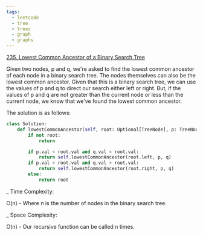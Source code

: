 ```yaml
---
tags:
  - leetcode
  - tree
  - trees
  - graph
  - graphs
---
```


<a href="https://leetcode.com/problems/lowest-common-ancestor-of-a-binary-search-tree/">
235. Lowest Common Ancestor of a Binary Search Tree</a>

Given two nodes, p and q, we're asked to find the lowest common ancestor of each
node in a binary search tree. The nodes themselves can also be the lowest common
ancestor. Given that this is a binary search tree, we can use the values of p
and q to direct our search either left or right. But, if the values of p and q
are not greater than the current node or less than the current node, we know
that we've found the lowest common ancestor.

The solution is as follows:

```python
class Solution:
    def lowestCommonAncestor(self, root: Optional[TreeNode], p: TreeNode, q: TreeNode) -> Optional[TreeNode]:
        if not root:
            return

        if p.val < root.val and q.val < root.val:
            return self.lowestCommonAncestor(root.left, p, q)
        if p.val > root.val and q.val > root.val:
            return self.lowestCommonAncestor(root.right, p, q)
        else:
            return root
```

\_ Time Complexity:

O(n) - Where n is the number of nodes in the binary search tree.

\_ Space Complexity:

O(n) - Our recursive function can be called n times.
